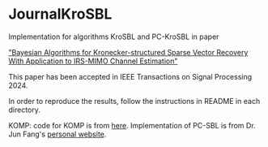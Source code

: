 # JournalKroSBL

Implementation for algorithms KroSBL and PC-KroSBL in paper

["Bayesian Algorithms for Kronecker-structured Sparse Vector Recovery With Application to IRS-MIMO Channel Estimation"](https://arxiv.org/pdf/2307.14719)

This paper has been accepted in IEEE Transactions on Signal Processing 2024.

In order to reproduce the results, follow the instructions in README in each directory.

KOMP: code for KOMP is from [here](https://github.com/Dingqinliu/Encryption_Matlab/blob/3fd2edaadf10b512810933465361cd2ee1af1337/encryption_based_on_CS_chaotic/Tensor_CS/Fig_8/tensor_OMPND.m).
Implementation of PC-SBL is from Dr. Jun Fang's [personal website](http://www.junfang-uestc.net/codes/PC-SBL.rar).

